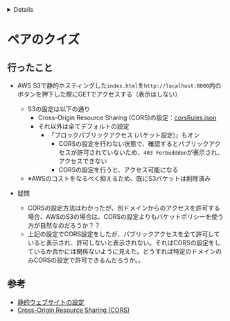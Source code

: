 <!-- START doctoc generated TOC please keep comment here to allow auto update -->
<!-- DON'T EDIT THIS SECTION, INSTEAD RE-RUN doctoc TO UPDATE -->
<details>
<summary>Details</summary>

- [ペアのクイズ](#%E3%83%9A%E3%82%A2%E3%81%AE%E3%82%AF%E3%82%A4%E3%82%BA)
  - [行ったこと](#%E8%A1%8C%E3%81%A3%E3%81%9F%E3%81%93%E3%81%A8)
  - [参考](#%E5%8F%82%E8%80%83)

</details>
<!-- END doctoc generated TOC please keep comment here to allow auto update -->

# ペアのクイズ

## 行ったこと

- AWS S3で静的ホスティングした`index.html`を`http://localhost:8000`内のボタンを押下した際にGETでアクセスする（表示はしない）
  - S3の設定は以下の通り
    - Cross-Origin Resource Sharing (CORS)の設定：[corsRules.json](./aws_hosting/corsRules.json)
    - それ以外は全てデフォルトの設定
      - 「ブロックパブリックアクセス (バケット設定)」もオン
        - CORSの設定を行わない状態で、確認するとパブリックアクセスが許可されていないため、`403 Forbuddden`が表示され、アクセスできない
        - CORSの設定を行うと、アクセス可能になる
  - ※AWSのコストをなるべく抑えるため、既にS3バケットは削除済み

- 疑問
  - CORSの設定方法はわかったが、別ドメインからのアクセスを許可する場合、AWSのS3の場合は、CORSの設定よりもバケットポリシーを使う方が自然なのだろうか？？
  - 上記の設定でCORS設定をしたが、パブリックアクセスを全て許可していると表示され、許可しないと表示されない。それはCORSの設定をしているか否かには関係ないように見えた。どうすれば特定のドメインのみCORSの設定で許可できるんだろうか。。

## 参考

- [静的ウェブサイトの設定](https://docs.aws.amazon.com/ja_jp/AmazonS3/latest/dev/HostingWebsiteOnS3Setup.html)
- [Cross-Origin Resource Sharing (CORS)](https://docs.aws.amazon.com/ja_jp/AmazonS3/latest/dev/cors.html#cors-eval-criteria)
